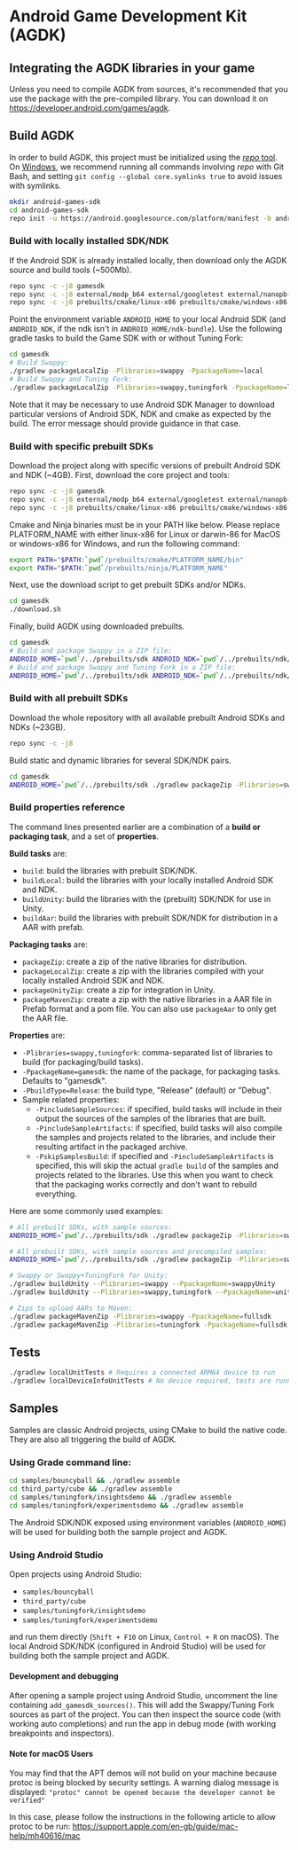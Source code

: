 # Android Game Development Kit (AGDK)

## Integrating the AGDK libraries in your game

Unless you need to compile AGDK from sources, it's recommended that you use the package with the pre-compiled library. You can download it on https://developer.android.com/games/agdk.

## Build AGDK

In order to build AGDK, this project must be initialized using the [*repo* tool](https://gerrit.googlesource.com/git-repo/).
On [Windows](https://gerrit.googlesource.com/git-repo/+/HEAD/docs/windows.md), we recommend running all commands involving *repo* with Git Bash, and setting `git config --global core.symlinks true` to avoid issues with symlinks.

```bash
mkdir android-games-sdk
cd android-games-sdk
repo init -u https://android.googlesource.com/platform/manifest -b android-games-sdk
```

### Build with locally installed SDK/NDK

If the Android SDK is already installed locally, then download only the AGDK source and build tools (~500Mb).

```bash
repo sync -c -j8 gamesdk
repo sync -c -j8 external/modp_b64 external/googletest external/nanopb-c external/protobuf external/StatsD tools/repohooks
repo sync -c -j8 prebuilts/cmake/linux-x86 prebuilts/cmake/windows-x86 prebuilts/cmake/darwin-x86
```

Point the environment variable `ANDROID_HOME` to your local Android SDK (and `ANDROID_NDK`, if the ndk isn't in `ANDROID_HOME/ndk-bundle`).
Use the following gradle tasks to build the Game SDK with or without Tuning Fork:

```bash
cd gamesdk
# Build Swappy:
./gradlew packageLocalZip -Plibraries=swappy -PpackageName=local
# Build Swappy and Tuning Fork:
./gradlew packageLocalZip -Plibraries=swappy,tuningfork -PpackageName=localtf
```

Note that it may be necessary to use Android SDK Manager to download particular versions of Android SDK, NDK and cmake as expected by the build. The error message should provide guidance in that case.

### Build with specific prebuilt SDKs

Download the project along with specific versions of prebuilt Android SDK and NDK (~4GB).
First, download the core project and tools:

```bash
repo sync -c -j8 gamesdk
repo sync -c -j8 external/modp_b64 external/googletest external/nanopb-c external/protobuf
repo sync -c -j8 prebuilts/cmake/linux-x86 prebuilts/cmake/windows-x86 prebuilts/cmake/darwin-x86
```

Cmake and Ninja binaries must be in your PATH like below. Please replace PLATFORM_NAME with either linux-x86 for Linux or darwin-86 for MacOS or windows-x86 for Windows, and run the following command:

```bash
export PATH="$PATH:`pwd`/prebuilts/cmake/PLATFORM_NAME/bin"
export PATH="$PATH:`pwd`/prebuilts/ninja/PLATFORM_NAME"
```

Next, use the download script to get prebuilt SDKs and/or NDKs.

```bash
cd gamesdk
./download.sh
```

Finally, build AGDK using downloaded prebuilts.

```bash
cd gamesdk
# Build and package Swappy in a ZIP file:
ANDROID_HOME=`pwd`/../prebuilts/sdk ANDROID_NDK=`pwd`/../prebuilts/ndk/r20 ./gradlew packageLocalZip -Plibraries=swappy -PpackageName=local
# Build and package Swappy and Tuning Fork in a ZIP file:
ANDROID_HOME=`pwd`/../prebuilts/sdk ANDROID_NDK=`pwd`/../prebuilts/ndk/r20 ./gradlew packageLocalZip -Plibraries=swappy,tuningfork -PpackageName=localtf
```

### Build with all prebuilt SDKs

Download the whole repository with all available prebuilt Android SDKs and NDKs (~23GB).

```bash
repo sync -c -j8
```

Build static and dynamic libraries for several SDK/NDK pairs.

```bash
cd gamesdk
ANDROID_HOME=`pwd`/../prebuilts/sdk ./gradlew packageZip -Plibraries=swappy,tuningfork
```

### Build properties reference

The command lines presented earlier are a combination of a **build or packaging task**, and a set of **properties**.

**Build tasks** are:
* `build`: build the libraries with prebuilt SDK/NDK.
* `buildLocal`: build the libraries with your locally installed Android SDK and NDK.
* `buildUnity`: build the libraries with the (prebuilt) SDK/NDK for use in Unity.
* `buildAar`: build the libraries with prebuilt SDK/NDK for distribution in a AAR with prefab.

**Packaging tasks** are:
* `packageZip`: create a zip of the native libraries for distribution.
* `packageLocalZip`: create a zip with the libraries compiled with your locally installed Android SDK and NDK.
* `packageUnityZip`: create a zip for integration in Unity.
* `packageMavenZip`: create a zip with the native libraries in a AAR file in Prefab format and a pom file. You can also use `packageAar` to only get the AAR file.

**Properties** are:
* `-Plibraries=swappy,tuningfork`: comma-separated list of libraries to build (for packaging/build tasks).
* `-PpackageName=gamesdk`: the name of the package, for packaging tasks. Defaults to "gamesdk".
* `-PbuildType=Release`: the build type, "Release" (default) or "Debug".
* Sample related properties:
  * `-PincludeSampleSources`: if specified, build tasks will include in their output the sources of the samples of the libraries that are built.
  * `-PincludeSampleArtifacts`: if specified, build tasks will also compile the samples and projects related to the libraries, and include their resulting artifact in the packaged archive.
  * `-PskipSamplesBuild`: if specified and `-PincludeSampleArtifacts` is specified, this will skip the actual `gradle build` of the samples and projects related to the libraries. Use this when you want to check that the packaging works correctly and don't want to rebuild everything.

Here are some commonly used examples:
```bash
# All prebuilt SDKs, with sample sources:
ANDROID_HOME=`pwd`/../prebuilts/sdk ./gradlew packageZip -Plibraries=swappy,tuningfork -PpackageName=fullsdk -PincludeSampleSources

# All prebuilt SDKs, with sample sources and precompiled samples:
ANDROID_HOME=`pwd`/../prebuilts/sdk ./gradlew packageZip -Plibraries=swappy,tuningfork -PpackageName=fullsdk -PincludeSampleSources -PincludeSampleArtifacts

# Swappy or Swappy+TuningFork for Unity:
./gradlew buildUnity --Plibraries=swappy --PpackageName=swappyUnity
./gradlew buildUnity --Plibraries=swappy,tuningfork --PpackageName=unity

# Zips to upload AARs to Maven:
./gradlew packageMavenZip -Plibraries=swappy -PpackageName=fullsdk
./gradlew packageMavenZip -Plibraries=tuningfork -PpackageName=fullsdk
```

## Tests

```bash
./gradlew localUnitTests # Requires a connected ARM64 device to run
./gradlew localDeviceInfoUnitTests # No device required, tests are running on host
```

## Samples

Samples are classic Android projects, using CMake to build the native code. They are also all triggering the build of AGDK.

### Using Grade command line:

```bash
cd samples/bouncyball && ./gradlew assemble
cd third_party/cube && ./gradlew assemble
cd samples/tuningfork/insightsdemo && ./gradlew assemble
cd samples/tuningfork/experimentsdemo && ./gradlew assemble
```

The Android SDK/NDK exposed using environment variables (`ANDROID_HOME`) will be used for building both the sample project and AGDK.

### Using Android Studio

Open projects using Android Studio:

* `samples/bouncyball`
* `third_party/cube`
* `samples/tuningfork/insightsdemo`
* `samples/tuningfork/experimentsdemo`

and run them directly (`Shift + F10` on Linux, `Control + R` on macOS). The local Android SDK/NDK (configured in Android Studio) will be used for building both the sample project and AGDK.

#### Development and debugging

After opening a sample project using Android Studio, uncomment the line containing `add_gamesdk_sources()`.
This will add the Swappy/Tuning Fork sources as part of the project. You can then inspect the source code (with working auto completions) and run the app in debug mode (with working breakpoints and inspectors).

#### Note for macOS Users

You may find that the APT demos will not build on your machine because protoc is being blocked by
security settings. A warning dialog message is displayed:
```"protoc" cannot be opened because the developer cannot be verified"```

In this case, please follow the instructions in the following article to allow protoc to be run:
https://support.apple.com/en-gb/guide/mac-help/mh40616/mac
